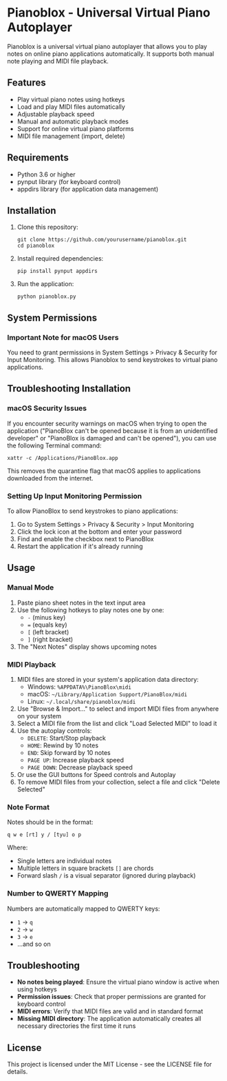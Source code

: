 # Pianoblox - Universal Virtual Piano Autoplayer

Pianoblox is a universal virtual piano autoplayer that allows you to play notes on online piano applications automatically. It supports both manual note playing and MIDI file playback.

## Features

- Play virtual piano notes using hotkeys
- Load and play MIDI files automatically
- Adjustable playback speed
- Manual and automatic playback modes
- Support for online virtual piano platforms
- MIDI file management (import, delete)

## Requirements

- Python 3.6 or higher
- pynput library (for keyboard control)
- appdirs library (for application data management)

## Installation

1. Clone this repository:
   ```
   git clone https://github.com/yourusername/pianoblox.git
   cd pianoblox
   ```

2. Install required dependencies:
   ```
   pip install pynput appdirs
   ```

3. Run the application:
   ```
   python pianoblox.py
   ```

## System Permissions

### Important Note for macOS Users

You need to grant permissions in System Settings > Privacy & Security for Input Monitoring.
This allows Pianoblox to send keystrokes to virtual piano applications.

## Troubleshooting Installation

### macOS Security Issues

If you encounter security warnings on macOS when trying to open the application ("PianoBlox can't be opened because it is from an unidentified developer" or "PianoBlox is damaged and can't be opened"), you can use the following Terminal command:

```
xattr -c /Applications/PianoBlox.app
```

This removes the quarantine flag that macOS applies to applications downloaded from the internet.

### Setting Up Input Monitoring Permission

To allow PianoBlox to send keystrokes to piano applications:

1. Go to System Settings > Privacy & Security > Input Monitoring
2. Click the lock icon at the bottom and enter your password
3. Find and enable the checkbox next to PianoBlox
4. Restart the application if it's already running

## Usage

### Manual Mode

1. Paste piano sheet notes in the text input area
2. Use the following hotkeys to play notes one by one:
   - `-` (minus key)
   - `=` (equals key)
   - `[` (left bracket)
   - `]` (right bracket)
3. The "Next Notes" display shows upcoming notes

### MIDI Playback

1. MIDI files are stored in your system's application data directory:
   - Windows: `%APPDATA%\PianoBlox\midi`
   - macOS: `~/Library/Application Support/PianoBlox/midi`
   - Linux: `~/.local/share/pianoblox/midi`
2. Use "Browse & Import..." to select and import MIDI files from anywhere on your system
3. Select a MIDI file from the list and click "Load Selected MIDI" to load it
4. Use the autoplay controls:
   - `DELETE`: Start/Stop playback
   - `HOME`: Rewind by 10 notes
   - `END`: Skip forward by 10 notes
   - `PAGE UP`: Increase playback speed
   - `PAGE DOWN`: Decrease playback speed
5. Or use the GUI buttons for Speed controls and Autoplay
6. To remove MIDI files from your collection, select a file and click "Delete Selected"

### Note Format

Notes should be in the format:
```
q w e [rt] y / [tyu] o p
```

Where:
- Single letters are individual notes
- Multiple letters in square brackets `[]` are chords
- Forward slash `/` is a visual separator (ignored during playback)

### Number to QWERTY Mapping

Numbers are automatically mapped to QWERTY keys:
- `1` → `q`
- `2` → `w`
- `3` → `e`
- ...and so on

## Troubleshooting

- **No notes being played**: Ensure the virtual piano window is active when using hotkeys
- **Permission issues**: Check that proper permissions are granted for keyboard control
- **MIDI errors**: Verify that MIDI files are valid and in standard format
- **Missing MIDI directory**: The application automatically creates all necessary directories the first time it runs

## License

This project is licensed under the MIT License - see the LICENSE file for details. 